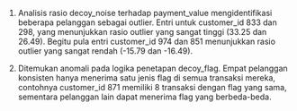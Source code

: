 
1. Analisis rasio decoy_noise terhadap payment_value mengidentifikasi beberapa pelanggan sebagai outlier. Entri untuk customer_id 833 dan 298, yang menunjukkan rasio outlier yang sangat tinggi (33.25 dan 26.49). Begitu pula entri customer_id 974 dan 851 menunjukkan rasio outlier yang sangat rendah (-15.79 dan -16.49).

2. Ditemukan anomali pada logika penetapan decoy_flag. Empat pelanggan konsisten hanya menerima satu jenis flag di semua transaksi mereka, contohnya customer_id 871 memiliki 8 transaksi dengan flag yang sama, sementara pelanggan lain dapat menerima flag yang berbeda-beda.